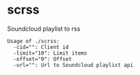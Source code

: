 # scrss
Soundcloud playlist to rss

```
Usage of ./scrss:
  -cid="": Client id
  -limit="10": Limit items
  -offset="0": Offset
  -url="": Url to Soundcloud playlist api
```

